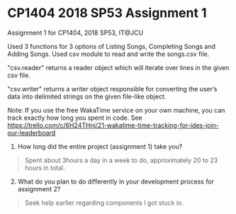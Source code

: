 # CP1404 2018 SP53 Assignment 1
Assignment 1 for CP1404, 2018 SP53, IT@JCU

Used 3 functions for 3 options of Listing Songs, Completing Songs and Adding Songs. Used csv module to read and write the songs.csv file.

"csv.reader" returns a reader object which will iterate over lines in the given csv file. 

"csv.writer" returns a writer object responsible for converting the user’s data into delimited strings on the given file-like object. 

Note: If you use the free WakaTime service on your own machine, you can track exactly how long you spent in code. See https://trello.com/c/6H24THnj/21-wakatime-time-tracking-for-ides-join-our-leaderboard

1. How long did the entire project (assignment 1) take you?
> Spent about 3hours a day in a week to do, approximately 20 to 23 hours in total. 


2. What do you plan to do differently in your development process for assignment 2?
> Seek help earlier regarding components I got stuck in. 
